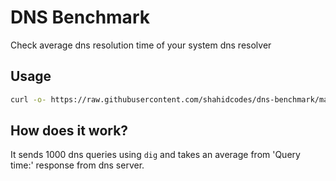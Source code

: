 # DNS Benchmark

Check average dns resolution time of your system dns resolver

## Usage

```bash
curl -o- https://raw.githubusercontent.com/shahidcodes/dns-benchmark/main/bench-dns.sh | bash
```

## How does it work?

It sends 1000 dns queries using `dig` and takes an average from 'Query time:' response from dns server.
